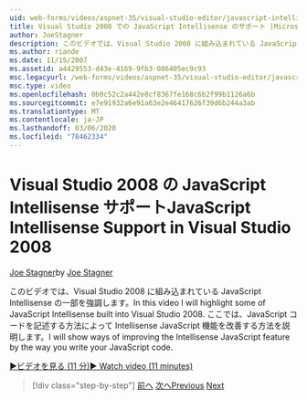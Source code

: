 ```yaml
---
uid: web-forms/videos/aspnet-35/visual-studio-editor/javascript-intellisense-support-in-visual-studio-2008
title: Visual Studio 2008 での JavaScript Intellisense のサポート |Microsoft Docs
author: JoeStagner
description: このビデオでは、Visual Studio 2008 に組み込まれている JavaScript Intellisense の一部を強調します。 Intellisense JavaScript featu を向上させる方法について説明します。
ms.author: riande
ms.date: 11/15/2007
ms.assetid: a4429553-d43e-4169-9fb3-086405ec9c93
msc.legacyurl: /web-forms/videos/aspnet-35/visual-studio-editor/javascript-intellisense-support-in-visual-studio-2008
msc.type: video
ms.openlocfilehash: 0b0c52c2a442e0cf8367fe168c6b2f99b1126a6b
ms.sourcegitcommit: e7e91932a6e91a63e2e46417626f39d6b244a3ab
ms.translationtype: MT
ms.contentlocale: ja-JP
ms.lasthandoff: 03/06/2020
ms.locfileid: "78462334"
---
```

# <a name="javascript-intellisense-support-in-visual-studio-2008"></a><span data-ttu-id="1205c-104">Visual Studio 2008 の JavaScript Intellisense サポート</span><span class="sxs-lookup"><span data-stu-id="1205c-104">JavaScript Intellisense Support in Visual Studio 2008</span></span>

<span data-ttu-id="1205c-105">[Joe Stagner](https://github.com/JoeStagner)</span><span class="sxs-lookup"><span data-stu-id="1205c-105">by [Joe Stagner](https://github.com/JoeStagner)</span></span>

<span data-ttu-id="1205c-106">このビデオでは、Visual Studio 2008 に組み込まれている JavaScript Intellisense の一部を強調します。</span><span class="sxs-lookup"><span data-stu-id="1205c-106">In this video I will highlight some of JavaScript Intellisense built into Visual Studio 2008.</span></span> <span data-ttu-id="1205c-107">ここでは、JavaScript コードを記述する方法によって Intellisense JavaScript 機能を改善する方法を説明します。</span><span class="sxs-lookup"><span data-stu-id="1205c-107">I will show ways of improving the Intellisense JavaScript feature by the way you write your JavaScript code.</span></span>

[<span data-ttu-id="1205c-108">&#9654;ビデオを見る (11 分)</span><span class="sxs-lookup"><span data-stu-id="1205c-108">&#9654; Watch video (11 minutes)</span></span>](https://channel9.msdn.com/Blogs/ASP-NET-Site-Videos/javascript-intellisense-support-in-visual-studio-2008)

> [!div class="step-by-step"]
> <span data-ttu-id="1205c-109">[前へ](new-designer-support-in-visual-studio-2008.md)
> [次へ](javascript-debugging-in-visual-studio-2008.md)</span><span class="sxs-lookup"><span data-stu-id="1205c-109">[Previous](new-designer-support-in-visual-studio-2008.md)
[Next](javascript-debugging-in-visual-studio-2008.md)</span></span>

